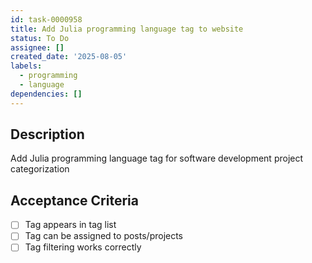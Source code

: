 ```yaml
---
id: task-0000958
title: Add Julia programming language tag to website
status: To Do
assignee: []
created_date: '2025-08-05'
labels:
  - programming
  - language
dependencies: []
---
```


## Description

Add Julia programming language tag for software development project categorization

## Acceptance Criteria

- [ ] Tag appears in tag list
- [ ] Tag can be assigned to posts/projects
- [ ] Tag filtering works correctly
